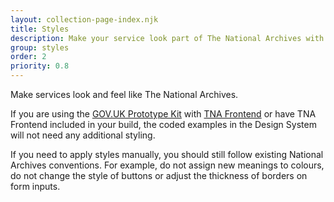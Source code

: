 ```yaml
---
layout: collection-page-index.njk
title: Styles
description: Make your service look part of The National Archives with guides for applying layout, typography, colour and images.
group: styles
order: 2
priority: 0.8
---
```


Make services look and feel like The National Archives.

If you are using the [GOV.UK Prototype Kit](https://prototype-kit.service.gov.uk/) with [TNA Frontend](https://github.com/nationalarchives/tna-frontend) or have TNA Frontend included in your build, the coded examples in the Design System will not need any additional styling.

If you need to apply styles manually, you should still follow existing National Archives conventions. For example, do not assign new meanings to colours, do not change the style of buttons or adjust the thickness of borders on form inputs.
